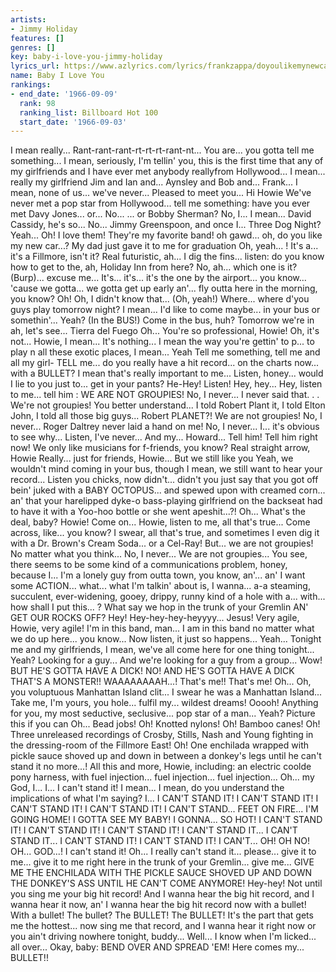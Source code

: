 ```yaml
---
artists:
- Jimmy Holiday
features: []
genres: []
key: baby-i-love-you-jimmy-holiday
lyrics_url: https://www.azlyrics.com/lyrics/frankzappa/doyoulikemynewcar.html
name: Baby I Love You
rankings:
- end_date: '1966-09-09'
  rank: 98
  ranking_list: Billboard Hot 100
  start_date: '1966-09-03'
---
```




 I mean really... 
 Rant-rant-rant-rt-rt-rt-rant-nt... 
 You are... you gotta tell me something... I mean, seriously, I'm tellin' you, this is the first time that any of my girlfriends and I have ever met anybody reallyfrom Hollywood... I mean... really my girlfriend Jim and Ian and... Aynsley and Bob and... Frank... I mean, none of us... we've never... 
 Pleased to meet you... 
 Hi Howie
 We've never met a pop star from Hollywood... tell me something: have you ever met Davy Jones... or... 
 No... 
... or Bobby Sherman?
 No, I... 
 I mean... David Cassidy, he's so... 
 No... Jimmy Greenspoon, and once I... 
 Three Dog Night?
 Yeah... 
 Oh! I love them! They're my favorite band! oh gawd... oh, do you like my new car...? My dad just gave it to me for graduation
 Oh, yeah... ! It's a... it's a Fillmore, isn't it? Real futuristic, ah... I dig the fins... listen: do you know how to get to the, ah, Holiday Inn from here?
 No, ah... which one is it?
 (Burp)... excuse me... It's... it's... it's the one by the airport... you know... 'cause we gotta... we gotta get up early an'... fly outta here in the morning, you know?
 Oh! Oh, I didn't know that... 
(Oh, yeah!)
 Where... where d'you guys play tomorrow night? I mean... I'd like to come maybe... in your bus or somethin'...
 Yeah?
(In the BUS!)
 Come in the bus, huh? Tomorrow we're in ah, let's see... Tierra del Fuego
 Oh... You're so professional, Howie!
 Oh, it's not... 
 Howie, I mean... 
 It's nothing... 
 I mean the way you're gettin' to p... to play n all these exotic places, I mean... 
 Yeah
 Tell me something, tell me and all my girl- TELL me... do you really have a hit record... on the charts now... with a BULLET? I mean that's really important to me... 
 Listen, honey... would I lie to you just to... get in your pants?
 He-Hey! Listen!
 Hey, hey... 
 Hey, listen to me... tell him : WE ARE NOT GROUPIES!
 No, I never... I never said that. . .
 We're not groupies! You better understand... I told Robert Plant it, I told Elton John, I told all those big guys... 
 Robert PLANET?!
 We are not groupies!
 No, I never... 
 Roger Daltrey never laid a hand on me!
 No, I never... I... it's obvious to see why... Listen, I've never... 
 And my... 
 Howard... 
 Tell him! Tell him right now!
 We only like musicians for f-friends, you know?
 Real straight arrow, Howie
 Really... just for friends, Howie... 
 But we still like you
 Yeah, we wouldn't mind coming in your bus, though
 I mean, we still want to hear your record...
 Listen you chicks, now didn't... didn't you just say that you got off bein' juked with a BABY OCTOPUS... and spewed upon with creamed corn... an' that your harelipped dyke-o bass-playing girlfriend on the backseat had to have it with a Yoo-hoo bottle or she went apeshit...?!
 Oh... 
 What's the deal, baby?
 Howie!
 Come on... 
 Howie, listen to me, all that's true... 
 Come across, like... you know?
 I swear, all that's true, and sometimes I even dig it with a Dr. Brown's Cream Soda... or a Cel-Ray! But... we are not groupies! No matter what you think... 
 No, I never... 
 We are not groupies... 
 You see, there seems to be some kind of a communications problem, honey, because I... I'm a lonely guy from outta town, you know, an'... an' I want some ACTION... what... what I'm talkin' about is, I wanna... a-a steaming, succulent, ever-widening, gooey, drippy, runny kind of a hole with a... with... how shall I put this... ? What say we hop in the trunk of your Gremlin AN' GET OUR ROCKS OFF?
 Hey! Hey-hey-hey-heyyyy... Jesus!
 Very agile, Howie, very agile!
 I'm in this band, man... I am in this band no matter what we do up here... you know... Now listen, it just so happens... 
 Yeah... 
 Tonight me and my girlfriends, I mean, we've all come here for one thing tonight... 
 Yeah?
 Looking for a guy... And we're looking for a guy from a group... 
 Wow!
 BUT HE'S GOTTA HAVE A DICK!
 NO!
 AND HE'S GOTTA HAVE A DICK THAT'S A MONSTER!!
 WAAAAAAAAH...! That's me!! That's me! Oh... Oh, you voluptuous Manhattan Island clit... 
 I swear he was a Manhattan Island... 
 Take me, I'm yours, you hole... fulfil my... wildest dreams!
 Ooooh! Anything for you, my most seductive, seclusive... pop star of a man... 
 Yeah?
 Picture this if you can
 Oh... 
 Bead jobs!
 Oh!
 Knotted nylons!
 Oh!
 Bamboo canes!
 Oh!
 Three unreleased recordings of Crosby, Stills, Nash and Young fighting in the dressing-room of the Fillmore East!
 Oh!
 One enchilada wrapped with pickle sauce shoved up and down in between a donkey's legs until he can't stand it no more...! All this and more, Howie, including: an electric coolde pony harness, with fuel injection... fuel injection... fuel injection... 
 Oh... my God, I... I... I can't stand it! I mean... I mean, do you understand the implications of what I'm saying? I... I CAN'T STAND IT! I CAN'T STAND IT! I CAN'T STAND IT! I CAN'T STAND IT! I CAN'T STAND... FEET ON FIRE... I'M GOING HOME! I GOTTA SEE MY BABY! I GONNA... SO HOT! I CAN'T STAND IT! I CAN'T STAND IT! I CAN'T STAND IT! I CAN'T STAND IT... I CAN'T STAND IT... I CAN'T STAND IT! I CAN'T STAND IT! I CAN'T... OH! OH NO! OH... GOD...! I can't stand it! Oh... I really can't stand it... please... give it to me... give it to me right here in the trunk of your Gremlin... give me... GIVE ME THE ENCHILADA WITH THE PICKLE SAUCE SHOVED UP AND DOWN THE DONKEY'S ASS UNTIL HE CAN'T COME ANYMORE!
 Hey-hey! Not until you sing me your big hit record! And I wanna hear the big hit record, and I wanna hear it now, an' I wanna hear the big hit record now with a bullet! With a bullet!
 The bullet?
 The BULLET! The BULLET! It's the part that gets me the hottest... now sing me that record, and I wanna hear it right now or you ain't driving nowhere tonight, buddy... 
 Well... I know when I'm licked... all over... Okay, baby: BEND OVER AND SPREAD 'EM! Here comes my... BULLET!!



